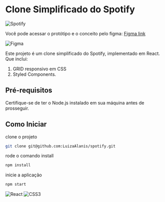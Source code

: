 # Clone Simplificado do Spotify
![Spotify](https://img.shields.io/badge/Spotify-1ED760?style=for-the-badge&logo=spotify&logoColor=white)

Você pode acessar o protótipo e o conceito pelo figma:
[Figma link](https://www.figma.com/file/9SWaueUEExWPaTif4bUGEF/Spotify?type=design&node-id=0%3A1&mode=design&t=XuM8peV3daip1b2L-1)

![Figma](https://img.shields.io/badge/figma-%23F24E1E.svg?style=for-the-badge&logo=figma&logoColor=white)

Este projeto é um clone simplificado do Spotify, implementado em React. Que inclui:

1) GRID responsivo em CSS
2) Styled Components.

## Pré-requisitos

Certifique-se de ter o Node.js instalado em sua máquina antes de prosseguir.

## Como Iniciar

clone o projeto
```bash
git clone git@github.com:LuizaAlanis/spotify.git
```

rode o comando install
```bash
npm install
```

inicie a aplicação
```bash
npm start
```

![React](https://img.shields.io/badge/react-%2320232a.svg?style=for-the-badge&logo=react&logoColor=%2361DAFB)
![CSS3](https://img.shields.io/badge/css3-%231572B6.svg?style=for-the-badge&logo=css3&logoColor=white)